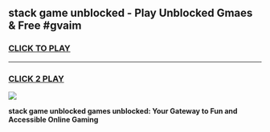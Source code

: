 
## stack game unblocked - Play Unblocked Gmaes & Free #gvaim
<h3>
<a href="https://premium.freeplayer.one?title=stack_game_unblocked&ref=01M">CLICK TO PLAY</a></h3>
<hr>

<h3>
<a href="https://premium.freeplayer.one?title=stack_game_unblocked&ref=01M">CLICK 2 PLAY</a>
  
</h3>

<a href="https://premium.freeplayer.one?title=stack_game_unblocked&ref=01M"><img src="https://clearcache.store/games.png"></a>


**stack game unblocked games unblocked: Your Gateway to Fun and Accessible Online Gaming**
